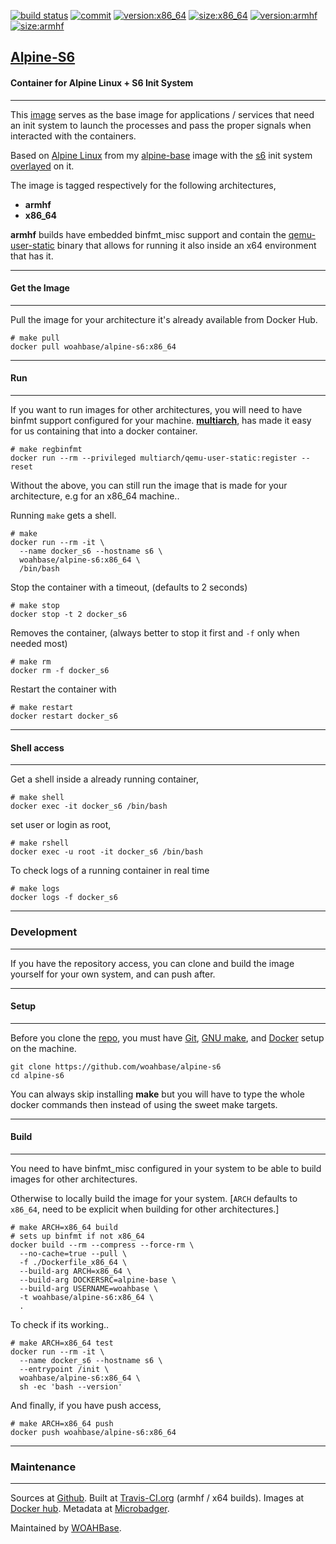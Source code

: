 [![build status][251]][232] [![commit][255]][231] [![version:x86_64][256]][235] [![size:x86_64][257]][235] [![version:armhf][258]][236] [![size:armhf][259]][236]

## [Alpine-S6][234]
#### Container for Alpine Linux + S6 Init System
---

This [image][233] serves as the base image for
applications / services that need an init system to launch the processes and
pass the proper signals when interacted with the containers.

Based on [Alpine Linux][131] from my [alpine-base][132] image with the [s6][133] init system
[overlayed][134] on it.

The image is tagged respectively for the following architectures,
* **armhf**
* **x86_64**

**armhf** builds have embedded binfmt_misc support and contain the
[qemu-user-static][105] binary that allows for running it also inside
an x64 environment that has it.

---
#### Get the Image
---

Pull the image for your architecture it's already available from
Docker Hub.

```
# make pull
docker pull woahbase/alpine-s6:x86_64
```

---
#### Run
---

If you want to run images for other architectures, you will need
to have binfmt support configured for your machine. [**multiarch**][104],
has made it easy for us containing that into a docker container.

```
# make regbinfmt
docker run --rm --privileged multiarch/qemu-user-static:register --reset
```

Without the above, you can still run the image that is made for your
architecture, e.g for an x86_64 machine..

Running `make` gets a shell.

```
# make
docker run --rm -it \
  --name docker_s6 --hostname s6 \
  woahbase/alpine-s6:x86_64 \
  /bin/bash
```

Stop the container with a timeout, (defaults to 2 seconds)

```
# make stop
docker stop -t 2 docker_s6
```

Removes the container, (always better to stop it first and `-f`
only when needed most)

```
# make rm
docker rm -f docker_s6
```

Restart the container with

```
# make restart
docker restart docker_s6
```

---
#### Shell access
---

Get a shell inside a already running container,

```
# make shell
docker exec -it docker_s6 /bin/bash
```

set user or login as root,

```
# make rshell
docker exec -u root -it docker_s6 /bin/bash
```

To check logs of a running container in real time

```
# make logs
docker logs -f docker_s6
```

---
### Development
---

If you have the repository access, you can clone and
build the image yourself for your own system, and can push after.

---
#### Setup
---

Before you clone the [repo][231], you must have [Git][101], [GNU make][102],
and [Docker][103] setup on the machine.

```
git clone https://github.com/woahbase/alpine-s6
cd alpine-s6
```
You can always skip installing **make** but you will have to
type the whole docker commands then instead of using the sweet
make targets.

---
#### Build
---

You need to have binfmt_misc configured in your system to be able
to build images for other architectures.

Otherwise to locally build the image for your system.
[`ARCH` defaults to `x86_64`, need to be explicit when building
for other architectures.]

```
# make ARCH=x86_64 build
# sets up binfmt if not x86_64
docker build --rm --compress --force-rm \
  --no-cache=true --pull \
  -f ./Dockerfile_x86_64 \
  --build-arg ARCH=x86_64 \
  --build-arg DOCKERSRC=alpine-base \
  --build-arg USERNAME=woahbase \
  -t woahbase/alpine-s6:x86_64 \
  .
```

To check if its working..

```
# make ARCH=x86_64 test
docker run --rm -it \
  --name docker_s6 --hostname s6 \
  --entrypoint /init \
  woahbase/alpine-s6:x86_64 \
  sh -ec 'bash --version'
```

And finally, if you have push access,

```
# make ARCH=x86_64 push
docker push woahbase/alpine-s6:x86_64
```

---
### Maintenance
---

Sources at [Github][106]. Built at [Travis-CI.org][107] (armhf / x64 builds). Images at [Docker hub][108]. Metadata at [Microbadger][109].

Maintained by [WOAHBase][204].

[101]: https://git-scm.com
[102]: https://www.gnu.org/software/make/
[103]: https://www.docker.com
[104]: https://hub.docker.com/r/multiarch/qemu-user-static/
[105]: https://github.com/multiarch/qemu-user-static/releases/
[106]: https://github.com/
[107]: https://travis-ci.org/
[108]: https://hub.docker.com/
[109]: https://microbadger.com/

[131]: https://alpinelinux.org/
[132]: https://hub.docker.com/r/woahbase/alpine-base
[133]: https://skarnet.org/software/s6/
[134]: https://github.com/just-containers/s6-overlay

[201]: https://github.com/woahbase
[202]: https://travis-ci.org/woahbase/
[203]: https://hub.docker.com/u/woahbase
[204]: https://woahbase.online/

[231]: https://github.com/woahbase/alpine-s6
[232]: https://travis-ci.org/woahbase/alpine-s6
[233]: https://hub.docker.com/r/woahbase/alpine-s6
[234]: https://woahbase.online/#/images/alpine-s6
[235]: https://microbadger.com/images/woahbase/alpine-s6:x86_64
[236]: https://microbadger.com/images/woahbase/alpine-s6:armhf

[251]: https://travis-ci.org/woahbase/alpine-s6.svg?branch=master

[255]: https://images.microbadger.com/badges/commit/woahbase/alpine-s6.svg

[256]: https://images.microbadger.com/badges/version/woahbase/alpine-s6:x86_64.svg
[257]: https://images.microbadger.com/badges/image/woahbase/alpine-s6:x86_64.svg

[258]: https://images.microbadger.com/badges/version/woahbase/alpine-s6:armhf.svg
[259]: https://images.microbadger.com/badges/image/woahbase/alpine-s6:armhf.svg
